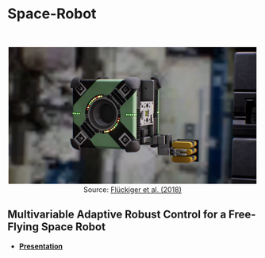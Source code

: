 # Space-Robot

<br />
<p align="center">
  <img src="Astrobee.png" width="500" height="276">
  <br />
  Source: <a href="https://ntrs.nasa.gov/search.jsp?R=20180003515">Fl&uumlckiger et al. (2018)</a>
</p>

## Multivariable Adaptive Robust Control for a Free-Flying Space Robot

 - [__Presentation__](https://docs.google.com/presentation/d/e/2PACX-1vShy7aNyomoQNhXiNkZ9Sh7oUrSL6F9Uu6yI0fitiMAek5aHk2nVuppgiebNMX5WdWtTDcQE2tl_UFu/pub?start=true&loop=false&delayms=3000)
